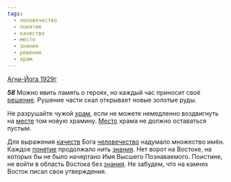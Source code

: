 ```yaml
---
tags:
  - человечество
  - понятие
  - качество
  - место
  - знание
  - решение
  - храм
---
```


[Агни-Йога 1929г](/agni/1929)

___58___
Можно явить память о героях, но каждый час приносит своё [решение](/tag/#решение). Рушение части скал открывает новые золотые руды.   

Не разрушайте чужой [храм](/tag/#храм), если не можете немедленно воздвигнуть на [месте](/tag/#место) том новую храмину. [Место](/tag/#место) храма не должно оставаться пустым.   

Для выражения [качеств](/tag/#качество) Бога [человечество](/tag/#человечество) надумало множество имён. Каждое [понятие](/tag/#понятие) продолжало нить [знания](/tag/#знание). Нет ворот на Востоке, на которых бы не было начертано Имя Высшего Познаваемого. Поистине, не войти в область Востока без [знания](/tag/#знание). Не забудем, что на камнях Восток писал свои утверждения.